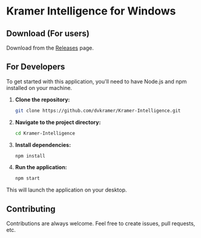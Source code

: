 # Kramer Intelligence for Windows

## Download (For users)

Download from the [Releases](../../releases) page.

## For Developers

To get started with this application, you'll need to have Node.js and npm installed on your machine.

1.  **Clone the repository:**

    ```bash
    git clone https://github.com/dvkramer/Kramer-Intelligence.git
    ```

2.  **Navigate to the project directory:**

    ```bash
    cd Kramer-Intelligence
    ```

3.  **Install dependencies:**

    ```bash
    npm install
    ```

4.  **Run the application:**

    ```bash
    npm start
    ```

This will launch the application on your desktop.

## Contributing

Contributions are always welcome. Feel free to create issues, pull requests, etc.
